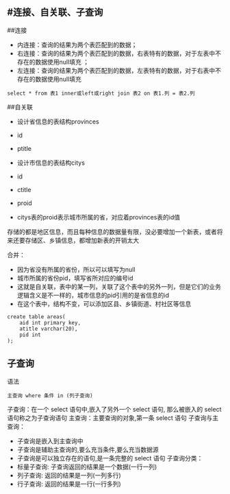 #连接、自关联、子查询
---
##连接
- 内连接：查询的结果为两个表匹配到的数据；
- 右连接：查询的结果为两个表匹配到的数据，右表特有的数据，对于左表中不存在的数据使用null填充 ；
- 左连接：查询的结果为两个表匹配到的数据，左表特有的数据，对于右表中不存在的数据使用null填充


```
select * from 表1 inner或left或right join 表2 on 表1.列 = 表2.列
```

##自关联


- 设计省信息的表结构provinces
 - id
 - ptitle
 - 设计市信息的表结构citys

- id
 - ctitle
 - proid
 - citys表的proid表示城市所属的省，对应着provinces表的id值
 

存储的都是地区信息，而且每种信息的数据量有限，没必要增加一个新表，或者将来还要存储区、乡镇信息，都增加新表的开销太大

合并：

- 因为省没有所属的省份，所以可以填写为null
- 城市所属的省份pid，填写省所对应的编号id
- 这就是自关联，表中的某一列，关联了这个表中的另外一列，但是它们的业务逻辑含义是不一样的，城市信息的pid引用的是省信息的id
- 在这个表中，结构不变，可以添加区县、乡镇街道、村社区等信息

```
create table areas(
    aid int primary key,
    atitle varchar(20),
    pid int
);
```
## 子查询


语法
```
主查询 where 条件 in (列子查询)
```


子查询：在一个 select 语句中,嵌入了另外一个 select 语句, 那么被嵌入的 select 语句称之为子查询语句
主查询：主要查询的对象,第一条 select 语句
子查询与主查询：
- 子查询是嵌入到主查询中
- 子查询是辅助主查询的,要么充当条件,要么充当数据源
- 子查询是可以独立存在的语句,是一条完整的 select 语句
子查询分类：
- 标量子查询: 子查询返回的结果是一个数据(一行一列)
- 列子查询: 返回的结果是一列(一列多行)
- 行子查询: 返回的结果是一行(一行多列)
